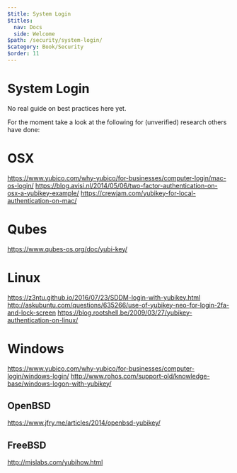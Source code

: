 ```yaml
---
$title: System Login
$titles:
  nav: Docs
  side: Welcome
$path: /security/system-login/
$category: Book/Security
$order: 11
---
```



# System Login

No real guide on best practices here yet.

For the moment take a look at the following for (unverified) research others have done:

# OSX
https://www.yubico.com/why-yubico/for-businesses/computer-login/mac-os-login/
https://blog.avisi.nl/2014/05/06/two-factor-authentication-on-osx-a-yubikey-example/
https://crewjam.com/yubikey-for-local-authentication-on-mac/

# Qubes
https://www.qubes-os.org/doc/yubi-key/

# Linux
https://z3ntu.github.io/2016/07/23/SDDM-login-with-yubikey.html
http://askubuntu.com/questions/635266/use-of-yubikey-neo-for-login-2fa-and-lock-screen
https://blog.rootshell.be/2009/03/27/yubikey-authentication-on-linux/

# Windows
https://www.yubico.com/why-yubico/for-businesses/computer-login/windows-login/
http://www.rohos.com/support-old/knowledge-base/windows-logon-with-yubikey/

## OpenBSD
https://www.jfry.me/articles/2014/openbsd-yubikey/

## FreeBSD
http://mjslabs.com/yubihow.html
